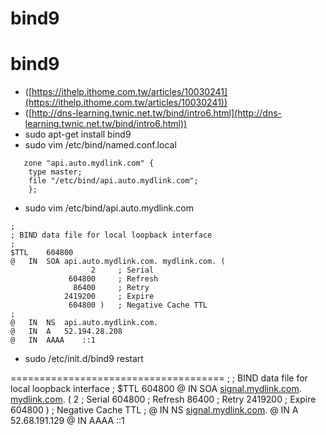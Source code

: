 # bind9

# bind9

- ([https://ithelp.ithome.com.tw/articles/10030241](https://ithelp.ithome.com.tw/articles/10030241))
- ([http://dns-learning.twnic.net.tw/bind/intro6.html](http://dns-learning.twnic.net.tw/bind/intro6.html))
- sudo apt-get install bind9
- sudo vim /etc/bind/named.conf.local

```
   zone "api.auto.mydlink.com" {
	type master;
	file "/etc/bind/api.auto.mydlink.com";
	};

```

- sudo vim /etc/bind/api.auto.mydlink.com

```
;
; BIND data file for local loopback interface
;
$TTL	604800
@	IN	SOA	api.auto.mydlink.com. mydlink.com. (
			      2		; Serial
			 604800		; Refresh
			  86400		; Retry
			2419200		; Expire
			 604800 )	; Negative Cache TTL
;
@	IN	NS	api.auto.mydlink.com.
@	IN	A	52.194.28.208
@	IN	AAAA	::1

```

- sudo /etc/init.d/bind9 restart

=====================================
;
; BIND data file for local loopback interface
;
$TTL	604800
@	IN	SOA	[signal.mydlink.com](http://signal.mydlink.com/). [mydlink.com](http://mydlink.com/). (
2		; Serial
604800		; Refresh
86400		; Retry
2419200		; Expire
604800 )	; Negative Cache TTL
;
@	IN	NS	[signal.mydlink.com](http://signal.mydlink.com/).
@	IN	A	52.68.191.129
@	IN	AAAA	::1